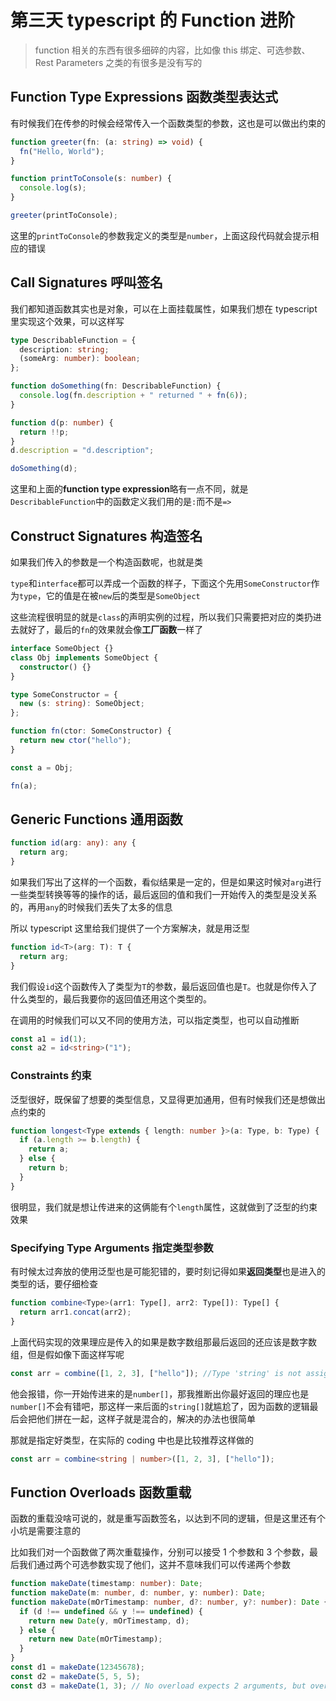 # 第三天 typescript 的 Function 进阶

> function 相关的东西有很多细碎的内容，比如像 this 绑定、可选参数、Rest Parameters 之类的有很多是没有写的

## Function Type Expressions 函数类型表达式

有时候我们在传参的时候会经常传入一个函数类型的参数，这也是可以做出约束的

```typescript
function greeter(fn: (a: string) => void) {
  fn("Hello, World");
}

function printToConsole(s: number) {
  console.log(s);
}

greeter(printToConsole);
```

这里的`printToConsole`的参数我定义的类型是`number`，上面这段代码就会提示相应的错误

## Call Signatures 呼叫签名

我们都知道函数其实也是对象，可以在上面挂载属性，如果我们想在 typescript 里实现这个效果，可以这样写

```typescript
type DescribableFunction = {
  description: string;
  (someArg: number): boolean;
};

function doSomething(fn: DescribableFunction) {
  console.log(fn.description + " returned " + fn(6));
}

function d(p: number) {
  return !!p;
}
d.description = "d.description";

doSomething(d);
```

这里和上面的**function type expression**略有一点不同，就是`DescribableFunction`中的函数定义我们用的是`:`而不是`=>`

## Construct Signatures 构造签名

如果我们传入的参数是一个构造函数呢，也就是类

`type`和`interface`都可以弄成一个函数的样子，下面这个先用`SomeConstructor`作为`type`，它的值是在被`new`后的类型是`SomeObject`

这些流程很明显的就是`class`的声明实例的过程，所以我们只需要把对应的类扔进去就好了，最后的`fn`的效果就会像**工厂函数**一样了

```typescript
interface SomeObject {}
class Obj implements SomeObject {
  constructor() {}
}

type SomeConstructor = {
  new (s: string): SomeObject;
};

function fn(ctor: SomeConstructor) {
  return new ctor("hello");
}

const a = Obj;

fn(a);
```

## Generic Functions 通用函数

```typescript
function id(arg: any): any {
  return arg;
}
```

如果我们写出了这样的一个函数，看似结果是一定的，但是如果这时候对`arg`进行一些类型转换等等的操作的话，最后返回的值和我们一开始传入的类型是没关系的，再用`any`的时候我们丢失了太多的信息

所以 typescript 这里给我们提供了一个方案解决，就是用泛型

```typescript
function id<T>(arg: T): T {
  return arg;
}
```

我们假设`id`这个函数传入了类型为`T`的参数，最后返回值也是`T`。也就是你传入了什么类型的，最后我要你的返回值还用这个类型的。

在调用的时候我们可以又不同的使用方法，可以指定类型，也可以自动推断

```typescript
const a1 = id(1);
const a2 = id<string>("1");
```

### Constraints 约束

泛型很好，既保留了想要的类型信息，又显得更加通用，但有时候我们还是想做出点约束的

```typescript
function longest<Type extends { length: number }>(a: Type, b: Type) {
  if (a.length >= b.length) {
    return a;
  } else {
    return b;
  }
}
```

很明显，我们就是想让传进来的这俩能有个`length`属性，这就做到了泛型的约束效果

### Specifying Type Arguments 指定类型参数

有时候太过奔放的使用泛型也是可能犯错的，要时刻记得如果**返回类型**也是进入的类型的话，要仔细检查

```typescript
function combine<Type>(arr1: Type[], arr2: Type[]): Type[] {
  return arr1.concat(arr2);
}
```

上面代码实现的效果理应是传入的如果是数字数组那最后返回的还应该是数字数组，但是假如像下面这样写呢

```typescript
const arr = combine([1, 2, 3], ["hello"]); //Type 'string' is not assignable to type 'number'.ts(2322)
```

他会报错，你一开始传进来的是`number[]`，那我推断出你最好返回的理应也是`number[]`不会有错吧，那这样一来后面的`string[]`就尴尬了，因为函数的逻辑最后会把他们拼在一起，这样子就是混合的，解决的办法也很简单

那就是指定好类型，在实际的 coding 中也是比较推荐这样做的

```typescript
const arr = combine<string | number>([1, 2, 3], ["hello"]);
```

## Function Overloads 函数重载

函数的重载没啥可说的，就是重写函数签名，以达到不同的逻辑，但是这里还有个小坑是需要注意的

比如我们对一个函数做了两次重载操作，分别可以接受 1 个参数和 3 个参数，最后我们通过两个可选参数实现了他们，这并不意味我们可以传递两个参数

```typescript
function makeDate(timestamp: number): Date;
function makeDate(m: number, d: number, y: number): Date;
function makeDate(mOrTimestamp: number, d?: number, y?: number): Date {
  if (d !== undefined && y !== undefined) {
    return new Date(y, mOrTimestamp, d);
  } else {
    return new Date(mOrTimestamp);
  }
}
const d1 = makeDate(12345678);
const d2 = makeDate(5, 5, 5);
const d3 = makeDate(1, 3); // No overload expects 2 arguments, but overloads do exist that expect either 1 or 3 arguments.ts(2575)
```

